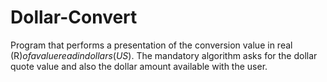 # Dollar-Convert

Program that performs a presentation of the conversion value in real (R$) of a value read in dollars (US$). The mandatory algorithm asks for the dollar quote value and also the dollar amount available with the user.
